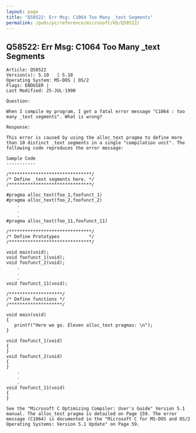 ```yaml
---
layout: page
title: "Q58522: Err Msg: C1064 Too Many _text Segments"
permalink: /pubs/pc/reference/microsoft/kb/Q58522/
---
```


## Q58522: Err Msg: C1064 Too Many _text Segments

	Article: Q58522
	Version(s): 5.10   | 5.10
	Operating System: MS-DOS | OS/2
	Flags: ENDUSER |
	Last Modified: 25-JUL-1990
	
	Question:
	
	When I compile my program, I get a fatal error message "C1064 : too
	many _text segments". What is wrong?
	
	Response:
	
	This error is caused by using the alloc_text pragma to define more
	than 10 distinct _text segments in a single "compilation unit". The
	following code reproduces the error message:
	
	Sample Code
	-----------
	
	/*******************************/
	/* Define _text segments here. */
	/*******************************/
	
	#pragma alloc_text(foo_1,foofunct_1)
	#pragma alloc_text(foo_2,foofunct_2)
	    .
	    .
	    .
	#pragma alloc_text(foo_11,foofunct_11)
	
	/*******************************/
	/* Define Prototypes           */
	/*******************************/
	
	void main(void);
	void foofunct_1(void);
	void foofunct_2(void);
	    .
	    .
	    .
	void foofunct_11(void);
	
	/********************/
	/* Define functions */
	/********************/
	
	void main(void)
	{
	   printf("Here we go. Eleven alloc_text pragmas: \n");
	}
	
	void foofunct_1(void)
	{
	}
	void foofunct_2(void)
	{
	}
	    .
	    .
	    .
	void foofunct_11(void)
	{
	}
	
	See the "Microsoft C Optimizing Compiler: User's Guide" Version 5.1
	manual. The alloc_test pragma is detailed on Page 159. The error
	message (C1064) is documented in the "Microsoft C for MS-DOS and OS/2
	Operating Systems: Version 5.1 Update" on Page 59.
